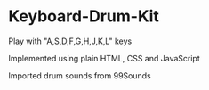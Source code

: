 # Keyboard-Drum-Kit

Play with "A,S,D,F,G,H,J,K,L" keys

Implemented using plain HTML, CSS and JavaScript

Imported drum sounds from 99Sounds
